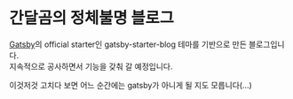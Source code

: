 # 간달곰의 정체불명 블로그

[Gatsby](https://www.gatsbyjs.com)의 official starter인 gatsby-starter-blog 테마를 기반으로 만든 블로그입니다.  
지속적으로 공사하면서 기능을 갖춰 갈 예정입니다.  

이것저것 고치다 보면 어느 순간에는 gatsby가 아니게 될 지도 모릅니다(...)
